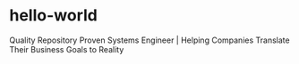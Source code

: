 # hello-world
Quality Repository
Proven Systems Engineer | Helping Companies Translate Their Business Goals to Reality
